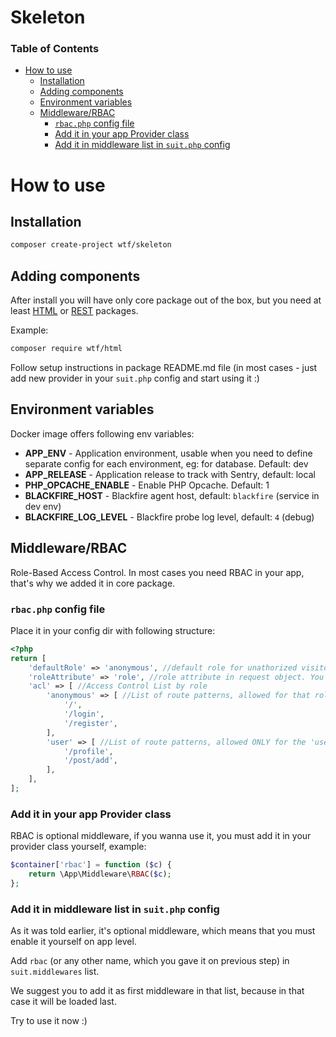 # Skeleton

### Table of Contents


<!-- vim-markdown-toc GFM -->

+ [How to use](#how-to-use)
    * [Installation](#installation)
    * [Adding components](#adding-components)
    * [Environment variables](#environment-variables)
    * [Middleware/RBAC](#middlewarerbac)
        - [`rbac.php` config file](#rbacphp-config-file)
        - [Add it in your app Provider class](#add-it-in-your-app-provider-class)
        - [Add it in middleware list in `suit.php` config](#add-it-in-middleware-list-in-suitphp-config)

<!-- vim-markdown-toc -->

# How to use

## Installation

```bash
composer create-project wtf/skeleton
```

## Adding components

After install you will have only core package out of the box, but you need at least [HTML](https://github.com/frameworkwtf/html) or [REST](https://github.com/frameworkwtf/rest) packages.

Example:

```bash
composer require wtf/html
```

Follow setup instructions in package README.md file (in most cases - just add new provider in your `suit.php` config and start using it :)

## Environment variables

Docker image offers following env variables:

* **APP_ENV** - Application environment, usable when you need to define separate config for each environment, eg: for database. Default: dev
* **APP_RELEASE** - Application release to track with Sentry, default: local
* **PHP_OPCACHE_ENABLE** - Enable PHP Opcache. Default: 1
* **BLACKFIRE_HOST** - Blackfire agent host, default: `blackfire` (service in dev env)
* **BLACKFIRE_LOG_LEVEL** - Blackfire probe log level, default: `4` (debug)

## Middleware/RBAC

Role-Based Access Control.
In most cases you need RBAC in your app, that's why we added it in core package.

### `rbac.php` config file

Place it in your config dir with following structure:

```php
<?php
return [
    'defaultRole' => 'anonymous', //default role for unathorized visitor
    'roleAttribute' => 'role', //role attribute in request object. You MUST place it in request object yourself (after user login, for example)
    'acl' => [ //Access Control List by role
        'anonymous' => [ //List of route patterns, allowed for that role (it's default role, which mean that these patterns allowed for ALL system roles)
            '/',
            '/login',
            '/register',
        ],
        'user' => [ //List of route patterns, allowed ONLY for the 'user' role
            '/profile',
            '/post/add',
        ],
    ],
];
```

### Add it in your app Provider class

RBAC is optional middleware, if you wanna use it, you must add it in your provider class yourself, example:

```php
$container['rbac'] = function ($c) {
    return \App\Middleware\RBAC($c);
};
```

### Add it in middleware list in `suit.php` config

As it was told earlier, it's optional middleware, which means that you must enable it yourself on app level.

Add `rbac` (or any other name, which you gave it on previous step) in `suit.middlewares` list.

We suggest you to add it as first middleware in that list, because in that case it will be loaded last.

Try to use it now :)

